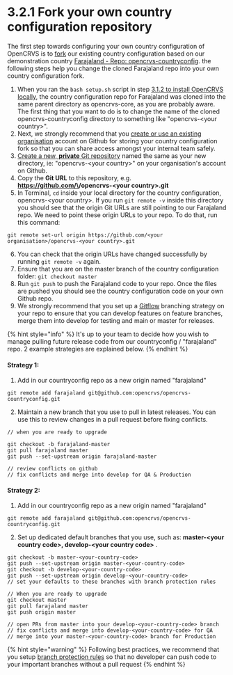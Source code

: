 # 3.2.1 Fork your own country configuration repository

The first step towards configuring your own country configuration of OpenCRVS is to [fork](https://docs.github.com/en/get-started/quickstart/fork-a-repo) our existing country configuration based on our demonstration country [Farajaland - Repo: opencrvs-countryconfig](https://github.com/opencrvs/opencrvs-countryconfig). the following steps help you change the cloned Farajaland repo into your own country configuration fork.

1. When you ran the `bash setup.sh` script in step [3.1.2 to install OpenCRVS locally](../3.1-set-up-a-development-environment/3.1.2-install-opencrvs-locally.md), the country configuration repo for Farajaland was cloned into the same parent directory as opencrvs-core, as you are probably aware. The first thing that you want to do is to change the name of the cloned opencrvs-countryconfig directory to something like "opencrvs-\<your country>".
2. Next, we strongly recommend that you [create or use an existing organisation](https://docs.github.com/en/organizations/collaborating-with-groups-in-organizations/creating-a-new-organization-from-scratch) account on Github for storing your country configuration fork so that you can share access amongst your internal team safely.
3. [Create a new, **private** Git repository](https://docs.github.com/en/get-started/quickstart/create-a-repo) named the same as your new directory, ie: "opencrvs-\<your country>" on your organisation's account on Github.
4. Copy the **Git URL** to this repository, e.g. **https://github.com/\<your organisation>/opencrvs-\<your country>.git**
5. In Terminal, `cd` inside your local directory for the country configuration, opencrvs-\<your country>. If you run `git remote -v` inside this directory you should see that the origin Git URLs are still pointing to our Farajaland repo. We need to point these origin URLs to your repo. To do that, run this command:&#x20;

```
git remote set-url origin https://github.com/<your organisation>/opencrvs-<your country>.git
```

6. You can check that the origin URLs have changed successfully by running `git remote -v` again.
7. Ensure that you are on the master branch of the country configuration folder: `git checkout master`
8. Run `git push` to push the Farajaland code to your repo. Once the files are pushed you should see the country configuration code on your own Github repo.
9. We strongly recommend that you set up a [Gitflow](https://www.atlassian.com/git/tutorials/comparing-workflows/gitflow-workflow) branching strategy on your repo to ensure that you can develop features on feature branches, merge them into develop for testing and main or master for releases.&#x20;

{% hint style="info" %}
It's up to your team to decide how you wish to manage pulling future release code from our countryconfig / "farajaland" repo.  2 example strategies are explained below.
{% endhint %}

#### Strategy 1:

1. Add in our countryconfig repo as a new origin named "farajaland"

```
git remote add farajaland git@github.com:opencrvs/opencrvs-countryconfig.git
```

2. Maintain a new branch that you use to pull in latest releases. You can use this to review changes in a pull request before fixing conflicts.

```
// when you are ready to upgrade

git checkout -b farajaland-master
git pull farajaland master
git push --set-upstream origin farajaland-master

// review conflicts on github
// fix conflicts and merge into develop for QA & Production
```

#### Strategy 2:

1. Add in our countryconfig repo as a new origin named "farajaland"

```
git remote add farajaland git@github.com:opencrvs/opencrvs-countryconfig.git
```

2. Set up dedicated default branches that you use, such as: **master-\<your country code>, develop-\<your country code>** .

```
git checkout -b master-<your-country-code>
git push --set-upstream origin master-<your-country-code>
git checkout -b develop-<your-country-code>
git push --set-upstream origin develop-<your-country-code>
// set your defaults to these branches with branch protection rules

// When you are ready to upgrade
git checkout master
git pull farajaland master
git push origin master

// open PRs from master into your develop-<your-country-code> branch
// fix conflicts and merge into develop-<your-country-code> for QA
// merge into your master-<your-country-code> branch for Production
```

{% hint style="warning" %}
Following best practices, we recommend that you setup [branch protection rules](https://docs.github.com/en/repositories/configuring-branches-and-merges-in-your-repository/defining-the-mergeability-of-pull-requests/about-protected-branches) so that no developer can push code to your important branches without a pull request
{% endhint %}
